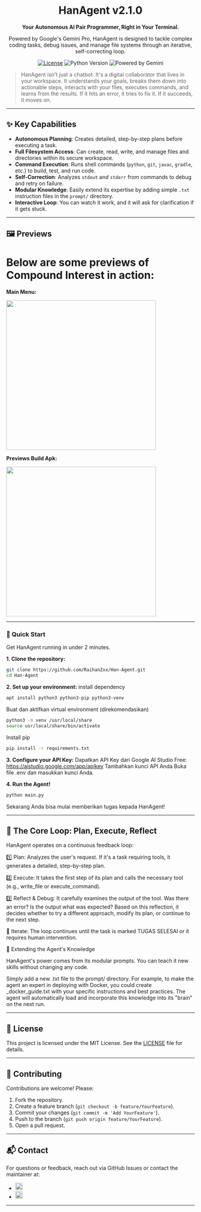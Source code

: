 <div align="center">
  <h1>HanAgent v2.1.0</h1>
  <p><strong>Your Autonomous AI Pair Programmer, Right in Your Terminal.</strong></p>
  <p>Powered by Google's Gemini Pro, HanAgent is designed to tackle complex coding tasks, debug issues, and manage file systems through an iterative, self-correcting loop.</p>
  
  <p>
    <a href="https://github.com/RaihanZxx/Han-Agent/blob/main/LICENSE"><img src="https://img.shields.io/github/license/RaihanZxx/Han-Agent?style=for-the-badge&color=blue" alt="License"></a>
    <img src="https://img.shields.io/badge/Python-3.8+-blue?style=for-the-badge&logo=python" alt="Python Version">
    <img src="https://img.shields.io/badge/Powered%20by-Gemini-blueviolet?style=for-the-badge&logo=google" alt="Powered by Gemini">
  </p>
</div>

> HanAgent isn't just a chatbot. It's a digital collaborator that lives in your workspace. It understands your goals, breaks them down into actionable steps, interacts with your files, executes commands, and learns from the results. If it hits an error, it tries to fix it. If it succeeds, it moves on.

---

## ✨ Key Capabilities

*   **Autonomous Planning**: Creates detailed, step-by-step plans before executing a task.
*   **Full Filesystem Access**: Can create, read, write, and manage files and directories within its secure workspace.
*   **Command Execution**: Runs shell commands (`python`, `git`, `javac`, `gradle`, etc.) to build, test, and run code.
*   **Self-Correction**: Analyzes `stdout` and `stderr` from commands to debug and retry on failure.
*   **Modular Knowledge**: Easily extend its expertise by adding simple `.txt` instruction files in the `prompt/` directory.
*   **Interactive Loop**: You can watch it work, and it will ask for clarification if it gets stuck.

---

## 🖼️ Previews

# Below are some previews of Compound Interest in action:
**Main Menu:**

<img src="https://github.com/RaihanZxx/Han-Agent/blob/main/previews%2Fpreviews1.png" width="400">

**Previews Build Apk:**

<img src="https://github.com/RaihanZxx/Han-Agent/blob/main/previews%2Fpreviews2.png" width="400">

---

### 🚀 Quick Start

Get HanAgent running in under 2 minutes.

**1. Clone the repository:**
```bash
git clone https://github.com/RaihanZxx/Han-Agent.git
cd Han-Agent
```



**2. Set up your environment:**
install dependency
```bash
apt install python3 python3-pip python3-venv
```

Buat dan aktifkan virtual environment (direkomendasikan)
```bash
python3 -m venv /usr/local/share
source usr/local/share/bin/activate
```

Install pip
```bash
pip install -r requirements.txt
```

**3. Configure your API Key:**
Dapatkan API Key dari Google AI Studio Free: https://aistudio.google.com/app/apikey
Tambahkan kunci API Anda Buka file .env dan masukkan kunci Anda.

**4. Run the Agent!**
```bash
python main.py
```

Sekarang Anda bisa mulai memberikan tugas kepada HanAgent!

---

## 🧠 The Core Loop: Plan, Execute, Reflect

HanAgent operates on a continuous feedback loop:

1️⃣ Plan: Analyzes the user's request. If it's a task requiring tools, it generates a detailed, step-by-step plan.

2️⃣ Execute: It takes the first step of its plan and calls the necessary tool (e.g., write_file or execute_command).

3️⃣ Reflect & Debug: It carefully examines the output of the tool. Was there an error? Is the output what was expected? Based on this reflection, it decides whether to try a different approach, modify its plan, or continue to the next step.

🔁 Iterate: The loop continues until the task is marked TUGAS SELESAI or it requires human intervention.

🔧 Extending the Agent's Knowledge

HanAgent's power comes from its modular prompts. You can teach it new skills without changing any code.

Simply add a new .txt file to the prompt/ directory. For example, to make the agent an expert in deploying with Docker, you could create _docker_guide.txt with your specific instructions and best practices. The agent will automatically load and incorporate this knowledge into its "brain" on the next run.

---

## 📄 License

This project is licensed under the MIT License. See the [LICENSE](LICENSE) file for details.

---

## 🤝 Contributing

Contributions are welcome! Please:
1. Fork the repository.
2. Create a feature branch (`git checkout -b feature/YourFeature`).
3. Commit your changes (`git commit -m 'Add YourFeature'`).
4. Push to the branch (`git push origin feature/YourFeature`).
5. Open a pull request.

---

## 📬 Contact

For questions or feedback, reach out via GitHub Issues or contact the maintainer at:
- <img src="https://img.shields.io/badge/Telegram-%40HanSoBored-0088cc?style=flat-square&logo=telegram" alt="Telegram" height="20">
- <img src="https://img.shields.io/badge/Email-raihanzxzy%40gmail.com-d14836?style=flat-square&logo=gmail" alt="Email" height="20">

---